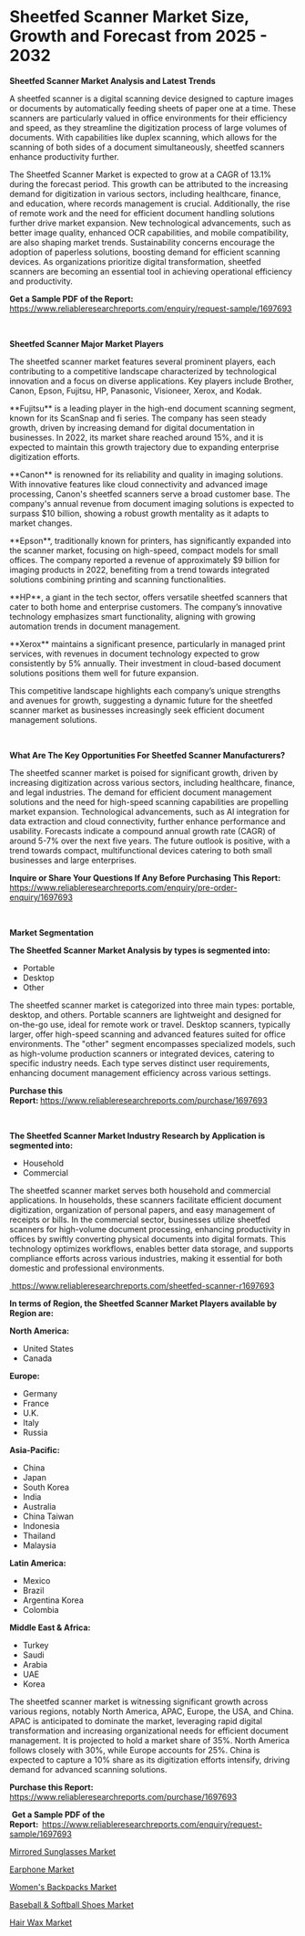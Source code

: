 <p><h1>Sheetfed Scanner Market Size, Growth and Forecast from 2025 - 2032</h1></p><p><strong>Sheetfed Scanner Market Analysis and Latest Trends</strong></p>
<p><p>A sheetfed scanner is a digital scanning device designed to capture images or documents by automatically feeding sheets of paper one at a time. These scanners are particularly valued in office environments for their efficiency and speed, as they streamline the digitization process of large volumes of documents. With capabilities like duplex scanning, which allows for the scanning of both sides of a document simultaneously, sheetfed scanners enhance productivity further.</p><p>The Sheetfed Scanner Market is expected to grow at a CAGR of 13.1% during the forecast period. This growth can be attributed to the increasing demand for digitization in various sectors, including healthcare, finance, and education, where records management is crucial. Additionally, the rise of remote work and the need for efficient document handling solutions further drive market expansion. New technological advancements, such as better image quality, enhanced OCR capabilities, and mobile compatibility, are also shaping market trends. Sustainability concerns encourage the adoption of paperless solutions, boosting demand for efficient scanning devices. As organizations prioritize digital transformation, sheetfed scanners are becoming an essential tool in achieving operational efficiency and productivity.</p></p>
<p><strong>Get a Sample PDF of the Report:&nbsp;</strong> <a href="https://www.reliableresearchreports.com/enquiry/request-sample/1697693?utm_campaign=11&utm_medium=2&utm_source=Github&utm_content=ia&utm_term=07022025&utm_id=sheetfed-scanner">https://www.reliableresearchreports.com/enquiry/request-sample/1697693</a></p>
<p>&nbsp;</p>
<p><strong>Sheetfed Scanner Major Market Players</strong></p>
<p><p>The sheetfed scanner market features several prominent players, each contributing to a competitive landscape characterized by technological innovation and a focus on diverse applications. Key players include Brother, Canon, Epson, Fujitsu, HP, Panasonic, Visioneer, Xerox, and Kodak.</p><p>**Fujitsu** is a leading player in the high-end document scanning segment, known for its ScanSnap and fi series. The company has seen steady growth, driven by increasing demand for digital documentation in businesses. In 2022, its market share reached around 15%, and it is expected to maintain this growth trajectory due to expanding enterprise digitization efforts.</p><p>**Canon** is renowned for its reliability and quality in imaging solutions. With innovative features like cloud connectivity and advanced image processing, Canon's sheetfed scanners serve a broad customer base. The company's annual revenue from document imaging solutions is expected to surpass $10 billion, showing a robust growth mentality as it adapts to market changes.</p><p>**Epson**, traditionally known for printers, has significantly expanded into the scanner market, focusing on high-speed, compact models for small offices. The company reported a revenue of approximately $9 billion for imaging products in 2022, benefiting from a trend towards integrated solutions combining printing and scanning functionalities.</p><p>**HP**, a giant in the tech sector, offers versatile sheetfed scanners that cater to both home and enterprise customers. The company’s innovative technology emphasizes smart functionality, aligning with growing automation trends in document management.</p><p>**Xerox** maintains a significant presence, particularly in managed print services, with revenues in document technology expected to grow consistently by 5% annually. Their investment in cloud-based document solutions positions them well for future expansion.</p><p>This competitive landscape highlights each company’s unique strengths and avenues for growth, suggesting a dynamic future for the sheetfed scanner market as businesses increasingly seek efficient document management solutions.</p></p>
<p>&nbsp;</p>
<p><strong>What Are The Key Opportunities For Sheetfed Scanner Manufacturers?</strong></p>
<p><p>The sheetfed scanner market is poised for significant growth, driven by increasing digitization across various sectors, including healthcare, finance, and legal industries. The demand for efficient document management solutions and the need for high-speed scanning capabilities are propelling market expansion. Technological advancements, such as AI integration for data extraction and cloud connectivity, further enhance performance and usability. Forecasts indicate a compound annual growth rate (CAGR) of around 5-7% over the next five years. The future outlook is positive, with a trend towards compact, multifunctional devices catering to both small businesses and large enterprises.</p></p>
<p><strong>Inquire or Share Your Questions If Any Before Purchasing This Report:</strong> <a href="https://www.reliableresearchreports.com/enquiry/pre-order-enquiry/1697693?utm_campaign=11&utm_medium=2&utm_source=Github&utm_content=ia&utm_term=07022025&utm_id=sheetfed-scanner">https://www.reliableresearchreports.com/enquiry/pre-order-enquiry/1697693</a></p>
<p>&nbsp;</p>
<p><strong>Market Segmentation</strong></p>
<p><strong>The Sheetfed Scanner Market Analysis by types is segmented into:</strong></p>
<p><ul><li>Portable</li><li>Desktop</li><li>Other</li></ul></p>
<p><p>The sheetfed scanner market is categorized into three main types: portable, desktop, and others. Portable scanners are lightweight and designed for on-the-go use, ideal for remote work or travel. Desktop scanners, typically larger, offer high-speed scanning and advanced features suited for office environments. The "other" segment encompasses specialized models, such as high-volume production scanners or integrated devices, catering to specific industry needs. Each type serves distinct user requirements, enhancing document management efficiency across various settings.</p></p>
<p><strong>Purchase this Report:&nbsp;</strong><a href="https://www.reliableresearchreports.com/purchase/1697693?utm_campaign=11&utm_medium=2&utm_source=Github&utm_content=ia&utm_term=07022025&utm_id=sheetfed-scanner">https://www.reliableresearchreports.com/purchase/1697693</a></p>
<p>&nbsp;</p>
<p><strong>The Sheetfed Scanner Market Industry Research by Application is segmented into:</strong></p>
<p><ul><li>Household</li><li>Commercial</li></ul></p>
<p><p>The sheetfed scanner market serves both household and commercial applications. In households, these scanners facilitate efficient document digitization, organization of personal papers, and easy management of receipts or bills. In the commercial sector, businesses utilize sheetfed scanners for high-volume document processing, enhancing productivity in offices by swiftly converting physical documents into digital formats. This technology optimizes workflows, enables better data storage, and supports compliance efforts across various industries, making it essential for both domestic and professional environments.</p></p>
<p><a href="https://www.reliableresearchreports.com/sheetfed-scanner-r1697693?utm_campaign=11&utm_medium=2&utm_source=Github&utm_content=ia&utm_term=07022025&utm_id=sheetfed-scanner">&nbsp;https://www.reliableresearchreports.com/sheetfed-scanner-r1697693</a></p>
<p><strong>In terms of Region, the Sheetfed Scanner Market Players available by Region are:</strong></p>
<p>
    <p> <strong> North America: </strong>
        <ul>
            <li>United States</li>
            <li>Canada</li>
        </ul>
        </p> 
    <p> <strong> Europe: </strong>
        <ul>
            <li>Germany</li>
            <li>France</li>
            <li>U.K.</li>
            <li>Italy</li>
            <li>Russia</li>
        </ul>
        </p> 
    <p> <strong> Asia-Pacific: </strong>
        <ul>
            <li>China</li>
            <li>Japan</li>
            <li>South Korea</li>
            <li>India</li>
            <li>Australia</li>
            <li>China Taiwan</li>
            <li>Indonesia</li>
            <li>Thailand</li>
            <li>Malaysia</li>
        </ul>
        </p> 
    <p> <strong> Latin America: </strong>
        <ul>
            <li>Mexico</li>
            <li>Brazil</li>
            <li>Argentina Korea</li>
            <li>Colombia</li>
        </ul>
        </p> 
    <p> <strong> Middle East & Africa: </strong>
        <ul>
            <li>Turkey</li>
            <li>Saudi</li>
            <li>Arabia</li>
            <li>UAE</li>
            <li>Korea</li>
        </ul>
    </p>
    </p>
<p><p>The sheetfed scanner market is witnessing significant growth across various regions, notably North America, APAC, Europe, the USA, and China. APAC is anticipated to dominate the market, leveraging rapid digital transformation and increasing organizational needs for efficient document management. It is projected to hold a market share of 35%. North America follows closely with 30%, while Europe accounts for 25%. China is expected to capture a 10% share as its digitization efforts intensify, driving demand for advanced scanning solutions.</p></p>
<p><strong>Purchase this Report: </strong><a href="https://www.reliableresearchreports.com/purchase/1697693?utm_campaign=11&utm_medium=2&utm_source=Github&utm_content=ia&utm_term=07022025&utm_id=sheetfed-scanner">https://www.reliableresearchreports.com/purchase/1697693</a></p>
<p>&nbsp;<strong>Get a Sample PDF of the Report:&nbsp;&nbsp;</strong><a href="https://www.reliableresearchreports.com/enquiry/request-sample/1697693?utm_campaign=11&utm_medium=2&utm_source=Github&utm_content=ia&utm_term=07022025&utm_id=sheetfed-scanner">https://www.reliableresearchreports.com/enquiry/request-sample/1697693</a></p>
<p><strong></strong></p>
<p><p><a href="https://github.com/tselahiara/Market-Research-Report-List-1/blob/main/mirrored-sunglasses-market.md?utm_campaign=11&utm_medium=2&utm_source=Github&utm_content=ia&utm_term=07022025&utm_id=sheetfed-scanner">Mirrored Sunglasses Market</a></p><p><a href="https://github.com/boyermaragaret8392/Market-Research-Report-List-1/blob/main/earphone-market.md?utm_campaign=11&utm_medium=2&utm_source=Github&utm_content=ia&utm_term=07022025&utm_id=sheetfed-scanner">Earphone Market</a></p><p><a href="https://github.com/anuellaruska/Market-Research-Report-List-1/blob/main/womens-backpacks-market.md?utm_campaign=11&utm_medium=2&utm_source=Github&utm_content=ia&utm_term=07022025&utm_id=sheetfed-scanner">Women's Backpacks Market</a></p><p><a href="https://github.com/waverlyam689/Market-Research-Report-List-1/blob/main/baseball-softball-shoes-market.md?utm_campaign=11&utm_medium=2&utm_source=Github&utm_content=ia&utm_term=07022025&utm_id=sheetfed-scanner">Baseball & Softball Shoes Market</a></p><p><a href="https://github.com/berbelsagwan/Market-Research-Report-List-1/blob/main/hair-wax-market.md?utm_campaign=11&utm_medium=2&utm_source=Github&utm_content=ia&utm_term=07022025&utm_id=sheetfed-scanner">Hair Wax Market</a></p></p>